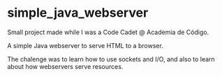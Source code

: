 # simple_java_webserver

<p>Small project made while I was a Code Cadet @ Academia de Código.</p>
<p>A simple Java webserver to serve HTML to a browser.</p>
<p>The chalenge was to learn how to use sockets and I/O, and also to learn about how webservers serve resources.</p>
